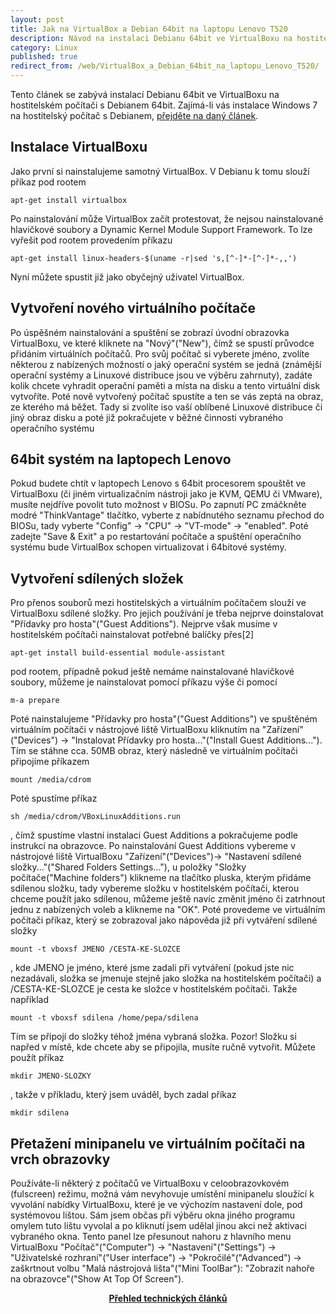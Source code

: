 ```yaml
---
layout: post
title: Jak na VirtualBox a Debian 64bit na laptopu Lenovo T520
description: Návod na instalaci Debianu 64bit ve VirtualBoxu na hostitelském počítači s Debianem 64bit.
category: Linux
published: true
redirect_from: /web/VirtualBox_a_Debian_64bit_na_laptopu_Lenovo_T520/
---
```


Tento článek se zabývá instalací Debianu 64bit ve VirtualBoxu na hostitelském počítači s Debianem 64bit. Zajímá-li vás instalace Windows 7 na hostitelský počítač s Debianem, [přejděte na daný článek](/web/virtualbox-a-windows-7/).

## Instalace VirtualBoxu

Jako první si nainstalujeme samotný VirtualBox. V Debianu k tomu slouží příkaz pod rootem
```
apt-get install virtualbox
```
Po nainstalování může VirtualBox začít protestovat, že nejsou nainstalované hlavičkové soubory a Dynamic Kernel Module Support Framework. To lze vyřešit pod rootem provedením příkazu
```
apt-get install linux-headers-$(uname -r|sed 's,[^-]*-[^-]*-,,')
```
Nyní můžete spustit již jako obyčejný uživatel VirtualBox.
## Vytvoření nového virtuálního počítače

Po úspěšném nainstalování a spuštění se zobrazí úvodní obrazovka VirtualBoxu, ve které kliknete na "Nový"("New"), čímž se spustí průvodce přidáním virtuálních počítačů. Pro svůj počítač si vyberete jméno, zvolíte některou z nabízených možností o jaký operační systém se jedná (známější operační systémy a Linuxové distribuce jsou ve výběru zahrnuty), zadáte kolik chcete vyhradit operační paměti a místa na disku a tento virtuální disk vytvoříte. Poté nově vytvořený počítač spustíte a ten se vás zeptá na obraz, ze kterého má běžet. Tady si zvolíte iso vaší oblíbené Linuxové distribuce či jiný obraz disku a poté již pokračujete v běžné činnosti vybraného operačního systému
## 64bit systém na laptopech Lenovo

Pokud budete chtít v laptopech Lenovo s 64bit procesorem spouštět ve VirtualBoxu (či jiném virtualizačním nástroji jako je KVM, QEMU či VMware), musíte nejdříve povolit tuto možnost v BIOSu. Po zapnutí PC zmáčkněte modré "ThinkVantage" tlačítko, vyberte z nabídnutého seznamu přechod do BIOSu, tady vyberte "Config" -> "CPU" -> "VT-mode" -> "enabled". Poté zadejte "Save & Exit" a po restartování počítače a spuštění operačního systému bude VirtualBox schopen virtualizovat i 64bitové systémy.
## Vytvoření sdílených složek

Pro přenos souborů mezi hostitelských a virtuálním počítačem slouží ve VirtualBoxu sdílené složky. Pro jejich používání je třeba nejprve doinstalovat "Přídavky pro hosta"("Guest Additions"). Nejprve však musíme v hostitelském počítači nainstalovat potřebné balíčky přes[2]
```
apt-get install build-essential module-assistant
```
pod rootem, případně pokud ještě nemáme nainstalované hlavičkové soubory, můžeme je nainstalovat pomocí příkazu výše či pomocí
```
m-a prepare
```
Poté nainstalujeme "Přídavky pro hosta"("Guest Additions") ve spuštěném virtuálním počítači v nástrojové liště VirtualBoxu kliknutím na "Zařízení"("Devices") -> "Instalovat Přídavky pro hosta..."("Install Guest Additions..."). Tím se stáhne cca. 50MB obraz, který následně ve virtuálním počítači připojíme příkazem
```
mount /media/cdrom
```
Poté spustíme příkaz
```
sh /media/cdrom/VBoxLinuxAdditions.run
```
, čímž spustíme vlastní instalaci Guest Additions a pokračujeme podle instrukcí na obrazovce. Po nainstalování Guest Additions vybereme v nástrojové liště VirtualBoxu "Zařízení"("Devices")-> "Nastavení sdílené složky..."("Shared Folders Settings..."), u položky "Složky počítače("Machine folders") klikneme na tlačítko pluska, kterým přidáme sdílenou složku, tady vybereme složku v hostitelském počítači, kterou chceme použít jako sdílenou, můžeme ještě navíc změnit jméno či zatrhnout jednu z nabízených voleb a klikneme na "OK". Poté provedeme ve virtuálním počítači příkaz, který se zobrazoval jako nápověda již při vytváření sdílené složky
```
mount -t vboxsf JMENO /CESTA-KE-SLOZCE
```
, kde JMENO je jméno, které jsme zadali při vytváření (pokud jste nic nezadávali, složka se jmenuje stejně jako složka na hostitelském počítači) a /CESTA-KE-SLOZCE je cesta ke složce v hostitelském počítači. Takže například
```
mount -t vboxsf sdilena /home/pepa/sdilena
```
Tím se připojí do složky téhož jména vybraná složka. Pozor! Složku si napřed v místě, kde chcete aby se připojila, musíte ručně vytvořit. Můžete použít příkaz
```
mkdir JMENO-SLOZKY
```
, takže v příkladu, který jsem uváděl, bych zadal příkaz
```
mkdir sdilena
```
## Přetažení minipanelu ve virtuálním počítači na vrch obrazovky

Používáte-li některý z počítačů ve VirtualBoxu v celoobrazovkovém (fulscreen) režimu, možná vám nevyhovuje umístění minipanelu sloužící k vyvolání nabídky VirtualBoxu, které je ve výchozím nastavení dole, pod systémovou lištou. Sám jsem občas při výběru okna jiného programu omylem tuto lištu vyvolal a po kliknutí jsem udělal jinou akci než aktivaci vybraného okna. Tento panel lze přesunout nahoru z hlavního menu VirtualBoxu "Počítač"("Computer") -> "Nastavení"("Settings") -> "Uživatelské rozhraní"("User interface") -> "Pokročilé"("Advanced") -> zaškrtnout volbu "Malá nástrojová lišta"("Mini ToolBar"): "Zobrazit nahoře na obrazovce"("Show At Top Of Screen").

<center><b><a href="../">Přehled technických článků</a></b></center>
